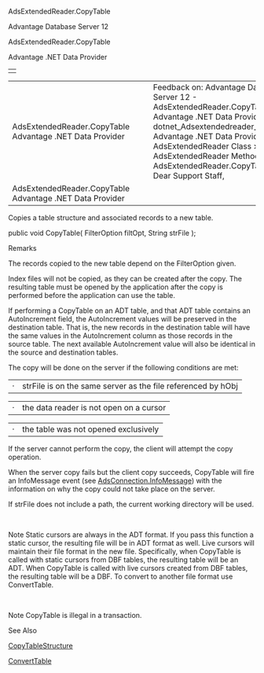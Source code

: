 AdsExtendedReader.CopyTable




Advantage Database Server 12  

AdsExtendedReader.CopyTable

Advantage .NET Data Provider

|  |
| --- |
|  |

|  |  |  |  |  |
| --- | --- | --- | --- | --- |
| AdsExtendedReader.CopyTable  Advantage .NET Data Provider |  |  | Feedback on: Advantage Database Server 12 - AdsExtendedReader.CopyTable Advantage .NET Data Provider dotnet\_Adsextendedreader\_copytable Advantage .NET Data Provider > AdsExtendedReader Class > AdsExtendedReader Methods > AdsExtendedReader.CopyTable / Dear Support Staff, |  |
| AdsExtendedReader.CopyTable  Advantage .NET Data Provider |  |  |  |  |

Copies a table structure and associated records to a new table.

public void CopyTable( FilterOption filtOpt, String strFile );

Remarks

The records copied to the new table depend on the FilterOption given.

Index files will not be copied, as they can be created after the copy. The resulting table must be opened by the application after the copy is performed before the application can use the table.

If performing a CopyTable on an ADT table, and that ADT table contains an AutoIncrement field, the AutoIncrement values will be preserved in the destination table. That is, the new records in the destination table will have the same values in the AutoIncrement column as those records in the source table. The next available AutoIncrement value will also be identical in the source and destination tables.

The copy will be done on the server if the following conditions are met:

|  |  |
| --- | --- |
| · | strFile is on the same server as the file referenced by hObj |

|  |  |
| --- | --- |
| · | the data reader is not open on a cursor |

|  |  |
| --- | --- |
| · | the table was not opened exclusively |

If the server cannot perform the copy, the client will attempt the copy operation.

When the server copy fails but the client copy succeeds, CopyTable will fire an InfoMessage event (see [AdsConnection.InfoMessage](dotnet_adsconnection_infomessage.htm)) with the information on why the copy could not take place on the server.

If strFile does not include a path, the current working directory will be used.

 

Note Static cursors are always in the ADT format. If you pass this function a static cursor, the resulting file will be in ADT format as well. Live cursors will maintain their file format in the new file. Specifically, when CopyTable is called with static cursors from DBF tables, the resulting table will be an ADT. When CopyTable is called with live cursors created from DBF tables, the resulting table will be a DBF. To convert to another file format use ConvertTable.

 

Note CopyTable is illegal in a transaction.

See Also

[CopyTableStructure](dotnet_adsextendedreader_copytablestructure.htm)

[ConvertTable](dotnet_adsextendedreader_converttable.htm)